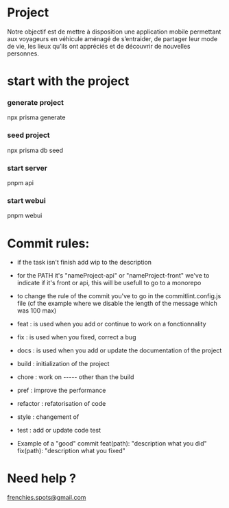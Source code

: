 # Project

Notre objectif est de mettre à disposition une application mobile permettant aux voyageurs en véhicule aménagé de s’entraider, de partager leur mode de vie, les lieux qu’ils ont appréciés et de découvrir de nouvelles personnes.

# start with the project

### generate project

npx prisma generate

### seed project

npx prisma db seed

### start server

pnpm api

### start webui

pnpm webui

# Commit rules:

- if the task isn't finish add wip to the description
- for the PATH it's "nameProject-api" or "nameProject-front" we've to indicate if it's front or api, this will be usefull to go to a monorepo
- to change the rule of the commit you've to go in the commitlint.config.js file (cf the example where we disable the length of the message which was 100 max)

- feat : is used when you add or continue to work on a fonctionnality
- fix : is used when you fixed, correct a bug
- docs : is used when you add or update the documentation of the project
- build : initialization of the project
- chore : work on ----- other than the build
- pref : improve the performance
- refactor : refatorisation of code
- style : changement of
- test : add or update code test

- Example of a "good" commit
  feat(path): "description what you did"
  fix(path): "description what you fixed"

# Need help ?

frenchies.spots@gmail.com
